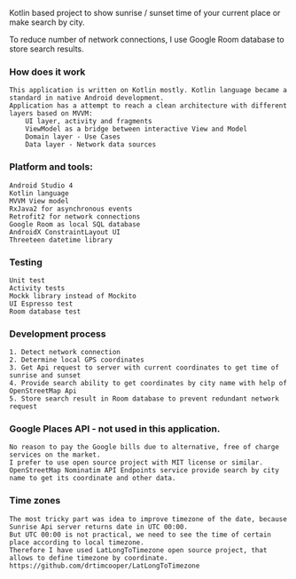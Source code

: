 Kotlin based project to show sunrise / sunset time of your current place or make search by city.

To reduce number of network connections, I use Google Room database to store search results.

### How does it work
    This application is written on Kotlin mostly. Kotlin language became a standard in native Android development.
    Application has a attempt to reach a clean architecture with different layers based on MVVM:
        UI layer, activity and fragments
        ViewModel as a bridge between interactive View and Model
        Domain layer - Use Cases
        Data layer - Network data sources       

### Platform and tools:
    Android Studio 4
    Kotlin language
    MVVM View model
    RxJava2 for asynchronous events
    Retrofit2 for network connections
    Google Room as local SQL database
    AndroidX ConstraintLayout UI
    Threeteen datetime library
    
### Testing
    Unit test
    Activity tests
    Mockk library instead of Mockito
    UI Espresso test
    Room database test

### Development process
    1. Detect network connection
    2. Determine local GPS coordinates
    3. Get Api request to server with current coordinates to get time of sunrise and sunset
    4. Provide search ability to get coordinates by city name with help of OpenStreetMap Api
    5. Store search result in Room database to prevent redundant network request

### Google Places API - not used in this application.
    No reason to pay the Google bills due to alternative, free of charge services on the market.
    I prefer to use open source project with MIT license or similar.
    OpenStreetMap Nominatim API Endpoints service provide search by city name to get its coordinate and other data.

### Time zones
    The most tricky part was idea to improve timezone of the date, because Sunrise Api server returns date in UTC 00:00.
    But UTC 00:00 is not practical, we need to see the time of certain place according to local timezone.
    Therefore I have used LatLongToTimezone open source project, that allows to define timezone by coordinate.
    https://github.com/drtimcooper/LatLongToTimezone
